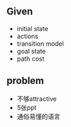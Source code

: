 ## Given
- initial state
- actions
- transition model
- goal state
- path cost
## problem
- 不够attractive
- 5张ppt
- 通俗易懂的语言